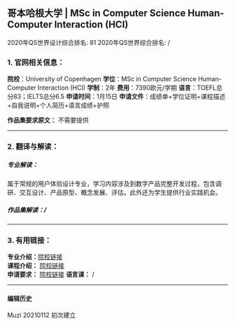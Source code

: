 ## 哥本哈根大学 | MSc in Computer Science Human-Computer Interaction (HCI)

2020年QS世界设计综合排名: 81
2020年QS世界综合排名: /  

### 1. 官网相关信息：

**院校**：University of Copenhagen
**学位**：MSc in Computer Science Human-Computer Interaction (HCI)
**学制**：2年
**费用**：7390欧元/学期
**语言**：TOEFL总分83；IELTS总分6.5
**申请时间**：1月15日
**申请文件**：成绩单+学位证明+课程描述+自我说明+个人简历+语言成绩+护照

**作品集要求原文：** 不需要提供

---

### 2. 翻译与解读：

##### 专业解读：
属于常规的用户体验设计专业，学习内容涉及到数字产品完整开发过程，包含调研、交互设计、产品原型、概念发展、评估。此外还为学生提供行业实践机会。

##### 作品集解读：/

---


### 3. 有用链接：

**专业介绍：**[院校链接](https://studies.ku.dk/masters/computer-science/programme-structure/recommended_studytracks/hci/)  
**课程介绍：** [院校链接](https://studies.ku.dk/masters/computer-science/programme-structure/recommended_studytracks/hci/)  
**申请要求：** [院校链接](https://studies.ku.dk/masters/computer-science/admission-requirements/)
**语言课：** /

---


#### 编辑历史
Muzi 20210112 初次建立
